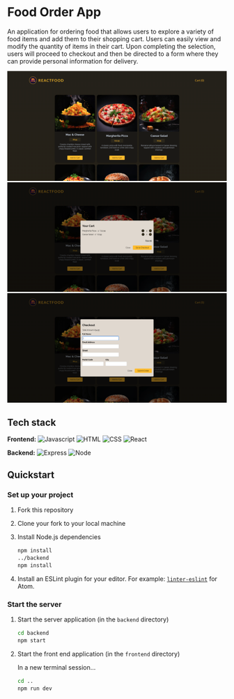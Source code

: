 # Food Order App

An application for ordering food that allows users to explore a variety of food items and add them to their shopping cart. Users can easily view and modify the quantity of items in their cart. Upon completing the selection, users will proceed to checkout and then be directed to a form where they can provide personal information for delivery.

![Main](./main.png)
![Cart](./cart.png)
![Form](./form.png)

## Tech stack

**Frontend:**
![Javascript](https://img.shields.io/badge/Javascript-yellow?logo=javascript)
![HTML](https://img.shields.io/badge/HTML-orange?logo=HTML)
![CSS](https://img.shields.io/badge/CSS-blue?logo=CSS)
![React](https://img.shields.io/badge/React-grey?logo=React)

**Backend:**
![Express](https://img.shields.io/badge/Express-black?logo=Express)
![Node](https://img.shields.io/badge/Node-darkgreen?logo=Node)

## Quickstart

### Set up your project

1. Fork this repository
2. Clone your fork to your local machine
3. Install Node.js dependencies

   ```bash
   npm install
   ../backend
   npm install
   ```

4. Install an ESLint plugin for your editor. For example: [`linter-eslint`](https://github.com/AtomLinter/linter-eslint) for Atom.

### Start the server

1. Start the server application (in the `backend` directory)

   ```bash
   cd backend
   npm start
   ```

2. Start the front end application (in the `frontend` directory)

   In a new terminal session...

   ```bash
   cd ..
   npm run dev
   ```
